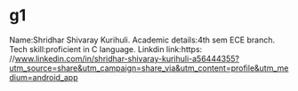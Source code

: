 # g1
Name:Shridhar Shivaray Kurihuli.
Academic details:4th sem ECE branch.
Tech skill:proficient in C language.
Linkdin link:https:  //www.linkedin.com/in/shridhar-shivaray-kurihuli-a56444355?utm_source=share&utm_campaign=share_via&utm_content=profile&utm_medium=android_app

